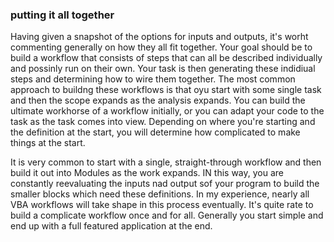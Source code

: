 ### putting it all together

Having given a snapshot of the options for inputs and outputs, it's worht commenting generally on how they all fit together. Your goal should be to build a workflow that consists of steps that can all be described individually and possinly run on their own. Your task is then generating these indidiual steps and determining how to wire them together. The most common approach to buildng these workflows is that oyu start with some single task and then the scope expands as the analysis expands. You can build the ultimate workhorse of a workflow initially, or you can adapt your code to the task as the task comes into view. Depending on where you're starting and the definition at the start, you will determine how complicated to make things at the start.

It is very common to start with a single, straight-through workflow and then build it out into Modules as the work expands. IN this way, you are constantly reevaluating the inputs nad output sof your program to build the smaller blocks which need these definitions. In my experience, nearly all VBA workflows will take shape in this process eventually. It's quite rate to build a complicate workflow once and for all. Generally you start simple and end up with a full featured application at the end.
